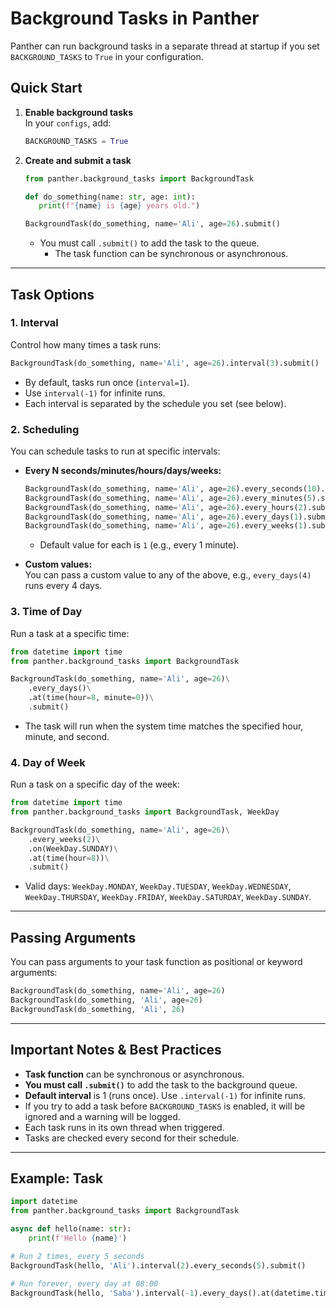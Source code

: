 # Background Tasks in Panther

Panther can run background tasks in a separate thread at startup if you set `BACKGROUND_TASKS` to `True` in your configuration.

## Quick Start

1. **Enable background tasks**  
   In your `configs`, add:
   ```python
   BACKGROUND_TASKS = True
   ```

2. **Create and submit a task**  
    ```python linenums="1"
    from panther.background_tasks import BackgroundTask
    
    def do_something(name: str, age: int):
       print(f"{name} is {age} years old.")
    
    BackgroundTask(do_something, name='Ali', age=26).submit()
    ```
    - You must call `.submit()` to add the task to the queue.
      - The task function can be synchronous or asynchronous.

---

## Task Options

### 1. Interval

Control how many times a task runs:

```python
BackgroundTask(do_something, name='Ali', age=26).interval(3).submit()
```

- By default, tasks run once (`interval=1`).
- Use `interval(-1)` for infinite runs.
- Each interval is separated by the schedule you set (see below).

### 2. Scheduling

You can schedule tasks to run at specific intervals:

- **Every N seconds/minutes/hours/days/weeks:**
    ```python
    BackgroundTask(do_something, name='Ali', age=26).every_seconds(10).submit()
    BackgroundTask(do_something, name='Ali', age=26).every_minutes(5).submit()
    BackgroundTask(do_something, name='Ali', age=26).every_hours(2).submit()
    BackgroundTask(do_something, name='Ali', age=26).every_days(1).submit()
    BackgroundTask(do_something, name='Ali', age=26).every_weeks(1).submit()
    ```
    - Default value for each is `1` (e.g., every 1 minute).

- **Custom values:**  
  You can pass a custom value to any of the above, e.g., `every_days(4)` runs every 4 days.

### 3. Time of Day

Run a task at a specific time:

```python linenums="1"
from datetime import time
from panther.background_tasks import BackgroundTask

BackgroundTask(do_something, name='Ali', age=26)\
    .every_days()\
    .at(time(hour=8, minute=0))\
    .submit()
```

- The task will run when the system time matches the specified hour, minute, and second.

### 4. Day of Week

Run a task on a specific day of the week:

```python linenums="1"
from datetime import time
from panther.background_tasks import BackgroundTask, WeekDay

BackgroundTask(do_something, name='Ali', age=26)\
    .every_weeks(2)\
    .on(WeekDay.SUNDAY)\
    .at(time(hour=8))\
    .submit()
```

- Valid days: `WeekDay.MONDAY`, `WeekDay.TUESDAY`, `WeekDay.WEDNESDAY`, `WeekDay.THURSDAY`, `WeekDay.FRIDAY`, `WeekDay.SATURDAY`, `WeekDay.SUNDAY`.

---

## Passing Arguments

You can pass arguments to your task function as positional or keyword arguments:

```python
BackgroundTask(do_something, name='Ali', age=26)
BackgroundTask(do_something, 'Ali', age=26)
BackgroundTask(do_something, 'Ali', 26)
```

---

## Important Notes & Best Practices

- **Task function** can be synchronous or asynchronous.
- **You must call `.submit()`** to add the task to the background queue.
- **Default interval** is 1 (runs once). Use `.interval(-1)` for infinite runs.
- If you try to add a task before `BACKGROUND_TASKS` is enabled, it will be ignored and a warning will be logged.
- Each task runs in its own thread when triggered.
- Tasks are checked every second for their schedule.

---

## Example: Task

```python linenums="1"
import datetime
from panther.background_tasks import BackgroundTask

async def hello(name: str):
    print(f'Hello {name}')

# Run 2 times, every 5 seconds
BackgroundTask(hello, 'Ali').interval(2).every_seconds(5).submit()

# Run forever, every day at 08:00
BackgroundTask(hello, 'Saba').interval(-1).every_days().at(datetime.time(hour=8)).submit()
```
